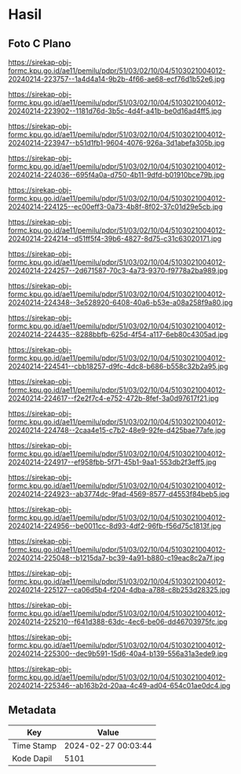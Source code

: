 # Hasil

## Foto C Plano

https://sirekap-obj-formc.kpu.go.id/ae11/pemilu/pdpr/51/03/02/10/04/5103021004012-20240214-223757--1a4d4a14-9b2b-4f66-ae68-ecf76d1b52e6.jpg

https://sirekap-obj-formc.kpu.go.id/ae11/pemilu/pdpr/51/03/02/10/04/5103021004012-20240214-223902--1181d76d-3b5c-4d4f-a41b-be0d16ad4ff5.jpg

https://sirekap-obj-formc.kpu.go.id/ae11/pemilu/pdpr/51/03/02/10/04/5103021004012-20240214-223947--b51d1fb1-9604-4076-926a-3d1abefa305b.jpg

https://sirekap-obj-formc.kpu.go.id/ae11/pemilu/pdpr/51/03/02/10/04/5103021004012-20240214-224036--695f4a0a-d750-4b11-9dfd-b01910bce79b.jpg

https://sirekap-obj-formc.kpu.go.id/ae11/pemilu/pdpr/51/03/02/10/04/5103021004012-20240214-224125--ec00eff3-0a73-4b8f-8f02-37c01d29e5cb.jpg

https://sirekap-obj-formc.kpu.go.id/ae11/pemilu/pdpr/51/03/02/10/04/5103021004012-20240214-224214--d51ff5f4-39b6-4827-8d75-c31c63020171.jpg

https://sirekap-obj-formc.kpu.go.id/ae11/pemilu/pdpr/51/03/02/10/04/5103021004012-20240214-224257--2d671587-70c3-4a73-9370-f9778a2ba989.jpg

https://sirekap-obj-formc.kpu.go.id/ae11/pemilu/pdpr/51/03/02/10/04/5103021004012-20240214-224348--3e528920-6408-40a6-b53e-a08a258f9a80.jpg

https://sirekap-obj-formc.kpu.go.id/ae11/pemilu/pdpr/51/03/02/10/04/5103021004012-20240214-224435--8288bbfb-625d-4f54-a117-6eb80c4305ad.jpg

https://sirekap-obj-formc.kpu.go.id/ae11/pemilu/pdpr/51/03/02/10/04/5103021004012-20240214-224541--cbb18257-d9fc-4dc8-b686-b558c32b2a95.jpg

https://sirekap-obj-formc.kpu.go.id/ae11/pemilu/pdpr/51/03/02/10/04/5103021004012-20240214-224617--f2e2f7c4-e752-472b-8fef-3a0d97617f21.jpg

https://sirekap-obj-formc.kpu.go.id/ae11/pemilu/pdpr/51/03/02/10/04/5103021004012-20240214-224748--2caa4e15-c7b2-48e9-92fe-d425bae77afe.jpg

https://sirekap-obj-formc.kpu.go.id/ae11/pemilu/pdpr/51/03/02/10/04/5103021004012-20240214-224917--ef958fbb-5f71-45b1-9aa1-553db2f3eff5.jpg

https://sirekap-obj-formc.kpu.go.id/ae11/pemilu/pdpr/51/03/02/10/04/5103021004012-20240214-224923--ab3774dc-9fad-4569-8577-d4553f84beb5.jpg

https://sirekap-obj-formc.kpu.go.id/ae11/pemilu/pdpr/51/03/02/10/04/5103021004012-20240214-224956--be0011cc-8d93-4df2-96fb-f56d75c1813f.jpg

https://sirekap-obj-formc.kpu.go.id/ae11/pemilu/pdpr/51/03/02/10/04/5103021004012-20240214-225048--b1215da7-bc39-4a91-b880-c19eac8c2a7f.jpg

https://sirekap-obj-formc.kpu.go.id/ae11/pemilu/pdpr/51/03/02/10/04/5103021004012-20240214-225127--ca06d5b4-f204-4dba-a788-c8b253d28325.jpg

https://sirekap-obj-formc.kpu.go.id/ae11/pemilu/pdpr/51/03/02/10/04/5103021004012-20240214-225210--f641d388-63dc-4ec6-be06-dd46703975fc.jpg

https://sirekap-obj-formc.kpu.go.id/ae11/pemilu/pdpr/51/03/02/10/04/5103021004012-20240214-225300--dec9b591-15d6-40a4-b139-556a31a3ede9.jpg

https://sirekap-obj-formc.kpu.go.id/ae11/pemilu/pdpr/51/03/02/10/04/5103021004012-20240214-225346--ab163b2d-20aa-4c49-ad04-654c01ae0dc4.jpg


## Metadata

| Key        | Value               |
| ---------- | ------------------- |
| Time Stamp | 2024-02-27 00:03:44 |
| Kode Dapil | 5101                |



